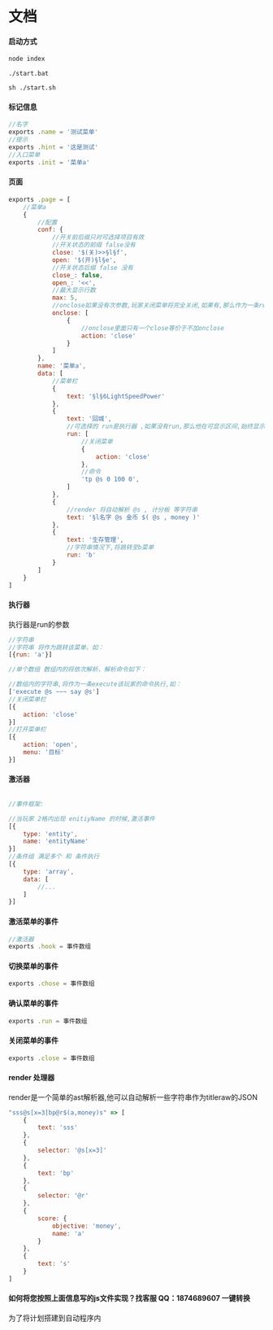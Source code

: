 # 文档
#### 启动方式
```javascript
node index
```

```vim
./start.bat
```

```vim
sh ./start.sh
```

#### 标记信息
```javascript
//名字
exports .name = '测试菜单'
//提示
exports .hint = '这是测试'
//入口菜单
exports .init = '菜单a'
```
#### 页面
```javascript
exports .page = [
	//菜单a
	{
		//配置
		conf: {
			//开关前后缀只对可选择项目有效
			//开关状态的前缀 false没有
			close: '$(关)>>§l§f',
			open: '$(开)§l§e',
			//开关状态后缀 false 没有
			close_: false,
			open_: '<<',
			//最大显示行数
			max: 5,
			//onclose如果没有次参数,玩家关闭菜单将完全关闭,如果有,那么作为一条run执行
			onclose: [
				{
					//onclose里面只有一个close等价于不加onclose
					action: 'close'
				}
			]
		},
		name: '菜单a',
		data: [
			//菜单栏
			{
				text: '§l§6LightSpeedPower'
			},
			{
				text: '回城',
				//可选择的 run是执行器 ,如果没有run,那么他在可显示区间,始终显示,并且不可以作为选择,也不会受前缀后缀影响
				run: [
					//关闭菜单
					{
						action: 'close'
					},
					//命令
					'tp @s 0 100 0',
				]
			},
			{
				//render 将自动解析 @s , 计分板 等字符串
				text: '§l名字 @s 金币 $( @s , money )'
			},
			{
				text: '生存管理',
				//字符串情况下,将跳转至b菜单
				run: 'b'
			}
		]
	}
]
```
#### 执行器

<p>执行器是run的参数</p>

```javascript
//字符串
//字符串 将作为跳转该菜单，如：
[{run: 'a'}]

//单个数组 数组内的将依次解析，解析命令如下：

//数组内的字符串,将作为一条execute该玩家的命令执行,如：
['execute @s ~~~ say @s']
//关闭菜单栏
[{
	action: 'close'
}]
//打开菜单栏
[{
	action: 'open',
	menu: '目标'
}]
```
#### 激活器
```javascript

//事件框架:

//当玩家 2格内出现 enitiyName 的时候,激活事件
[{
	type: 'entity',
	name: 'entityName'
}]
//条件组 满足多个 和 条件执行
[{
	type: 'array',
	data: [
		//...
	]
}]

```
#### 激活菜单的事件
```javascript
//激活器 
exports .hook = 事件数组
```
#### 切换菜单的事件
```javascript
exports .chose = 事件数组
```
#### 确认菜单的事件
```javascript
exports .run = 事件数组
```
#### 关闭菜单的事件
```javascript
exports .close = 事件数组
```
#### render 处理器
<p>render是一个简单的ast解析器,他可以自动解析一些字符串作为titleraw的JSON</p>

```javascript
"sss@s[x=3]bp@r$(a,money)s" => [
	{
		text: 'sss'
	},
	{
		selector: '@s[x=3]'
	},
	{
		text: 'bp'
	},
	{
		selector: '@r'
	},
	{
		score: {
			objective: 'money',
			name: 'a'
		}
	},
	{
		text: 's'
	}
]
```
#### 如何将您按照上面信息写的js文件实现？找客服 QQ：1874689607 一键转换
<p>为了将计划搭建到自动程序内</p>

